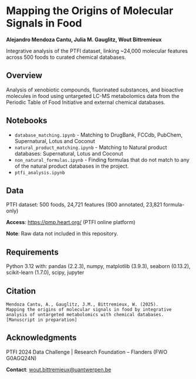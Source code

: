 # Mapping the Origins of Molecular Signals in Food

**Alejandro Mendoza Cantu, Julia M. Gauglitz, Wout Bittremieux**

Integrative analysis of the PTFI dataset, linking ~24,000 molecular features across 500 foods to curated chemical databases.

## Overview

Analysis of xenobiotic compounds, fluorinated substances, and bioactive molecules in food using untargeted LC-MS metabolomics data from the Periodic Table of Food Initiative and external chemical databases.


## Notebooks

- `database_matching.ipynb` - Matching to DrugBank, FCCdb, PubChem, Supernatural, Lotus and Coconut
- `natural_product_matching.ipynb` - Matching to Natural product databases: Supernatural, Lotus and Coconut
- `non_natural_formulas.ipynb` - Finding formulas that do not match to any of the natural product databases in the project.
- `ptfi_analysis.ipynb` 

## Data

PTFI dataset: 500 foods, 24,721 features (900 annotated, 23,821 formula-only)

**Access**: https://pmp.heart.org/ (PTFI online platform)

**Note**: Raw data not included in this repository.

## Requirements

Python 3.12 with: pandas (2.2.3), numpy, matplotlib (3.9.3), seaborn (0.13.2), scikit-learn (1.7.0), scipy, jupyter

## Citation
```
Mendoza Cantu, A., Gauglitz, J.M., Bittremieux, W. (2025). 
Mapping the origins of molecular signals in food by integrative 
analysis of untargeted metabolomics with chemical databases. 
[Manuscript in preparation]
```

## Acknowledgments

PTFI 2024 Data Challenge | Research Foundation – Flanders (FWO G0AGQ24N)

**Contact**: wout.bittremieux@uantwerpen.be